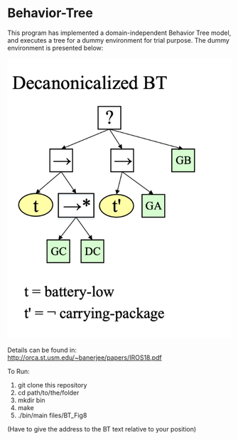 # Behavior-Tree

This program has implemented a domain-independent Behavior Tree model, and executes a tree for a dummy environment for trial purpose.
The dummy environment is presented below:

![Decanonicalized BT](./images/BT.png)

Details can be found in: http://orca.st.usm.edu/~banerjee/papers/IROS18.pdf

To Run:

1. git clone this repository
2. cd path/to/the/folder
3. mkdir bin
4. make
5. ./bin/main files/BT_Fig8


(Have to give the address to the BT text relative to your position)

